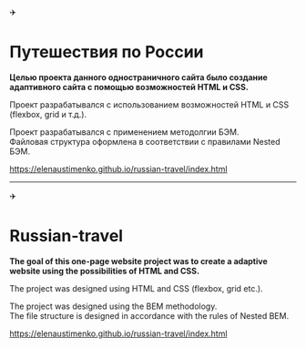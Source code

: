 :airplane:
# **Путешествия по России** 

**Целью проекта данного одностраничного сайта было создание адаптивного сайта с помощью возможностей HTML и CSS.**    

Проект разрабатывался с использованием возможностей HTML и CSS (flexbox, grid и т.д.). 

Проект разрабатывался с применением методолгии БЭМ.   
Файловая структура оформлена в соответствии с правилами Nested БЭМ.  

https://elenaustimenko.github.io/russian-travel/index.html

______________

:airplane:
# **Russian-travel**  

**The goal of this one-page website project was to create a adaptive website using the possibilities of HTML and CSS.** 
    
The project was designed using HTML and CSS (flexbox, grid etc.).  

The project was designed using the BEM methodology.  
The file structure is designed in accordance with the rules of Nested BEM.  

https://elenaustimenko.github.io/russian-travel/index.html
